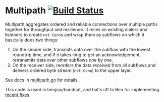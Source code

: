 # Multipath [![Build Status](https://travis-ci.org/getlantern/multipath.svg?branch=master)](https://travis-ci.org/getlantern/multipath)

Multipath aggregates ordered and reliable connections over multiple paths together for throughput and resilience. It relies on existing dialers and listeners to create `net.Conn`s and wrap them as subflows on which it basically does two things:

1. On the sender side, transmits data over the subflow with the lowest roundtrip time, and if it takes long to get an acknowledgement, retransmits data over other subflows one by one.
1. On the receiver side, reorders the data received from all subflows and delivers ordered byte stream (`net.Conn`) to the upper layer.

See docs in [multipath.go](multipath.go) for details.

This code is used in benjojo/bondcat, and hat's off to Ben for implementing [recent fixes](https://github.com/benjojo/bondcat/tree/main/multipath).
